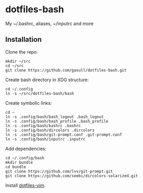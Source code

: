 dotfiles-bash
=============

My ~/.bashrc, aliases, ~/inputrc and more

## Installation

Clone the repo:

    mkdir ~/src
    cd ~/src
    git clone https://github.com/gasull/dotfiles-bash.git

Create bash directory in XDG structure:

    cd ~/.config
    ln -s ~/src/dotfiles-bash/bash 

Create symbolic links:

    cd ~
    ln -s .config/bash/bash_logout .bash_logout
    ln -s .config/bash/bash_profile .bash_profile
    ln -s .config/bash/bashrc .bashrc
    ln -s .config/bash/dircolors .dircolors
    ln -s .config/bash/git-prompt.conf .git-prompt.conf
    ln -s .config/bash/inputrc .inputrc

Add dependencies:

    cd ~/.config/bash
    mkdir bundle
    cd bundle
    git clone https://github.com/lvv/git-prompt.git
    git clone https://github.com/seebi/dircolors-solarized.git

Install [dotfiles-vim](https://github.com/gasull/dotfiles-vim).
